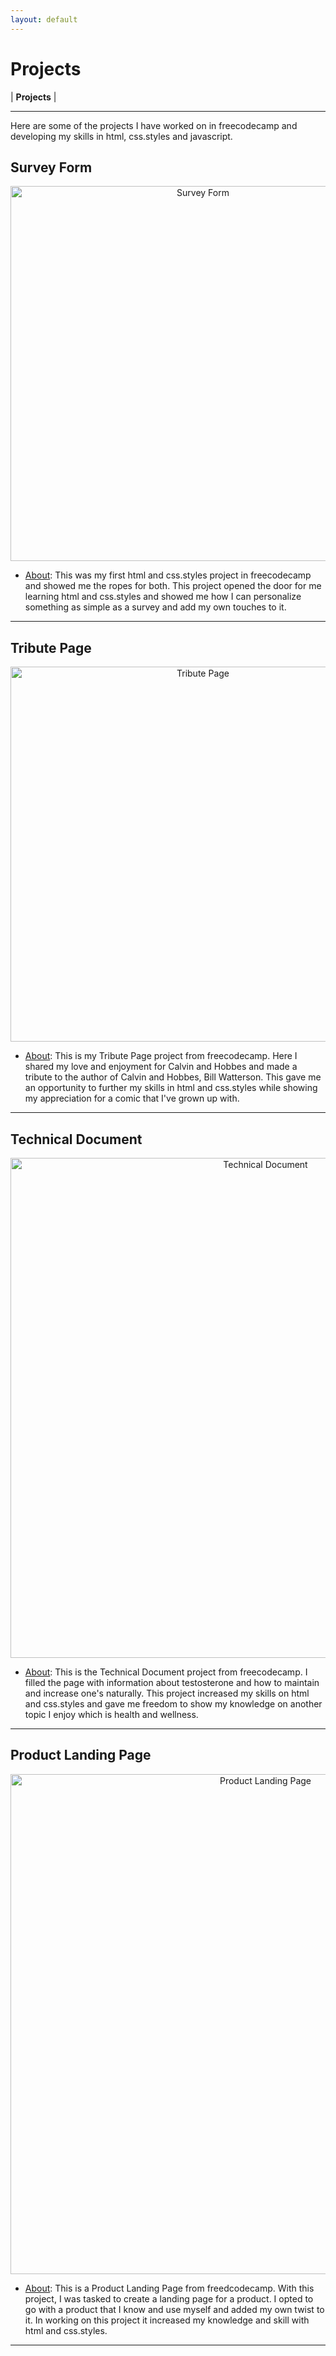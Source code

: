 ```yaml
---
layout: default
---
```

# Projects
 | <b>Projects</b> | 
* * *

Here are some of the projects I have worked on in freecodecamp and developing my skills in html, css.styles and javascript.

## Survey Form
<p align="center">
    <img
        alt="Survey Form"
        href="https://www.freecodecamp.org/learn/2022/responsive-web-design/build-a-survey-form-project/build-a-survey-form"
        src="url(https://cdn.pixabay.com/photo/2016/11/05/08/22/matrix-1799659_960_720.jpg)"
        width="600"
    />
</p>

* <u>About</u>: This was my first html and css.styles project in freecodecamp and showed me the ropes for both. This project opened the door for me learning html and css.styles and showed me how I can personalize something as simple as a survey and add my own touches to it.

* * *

## Tribute Page
<p align="center">
    <img
        alt="Tribute Page"
        href="https://www.freecodecamp.org/learn/2022/responsive-web-design/build-a-tribute-page-project/build-a-tribute-page"
        src="https://livingenneagram.com/wp-content/uploads/2019/07/ch5.jpeg"
        width="600"
    />
</p>

* <u>About</u>: This is my Tribute Page project from freecodecamp. Here I shared my love and enjoyment for Calvin and Hobbes and made a tribute to the author of Calvin and Hobbes, Bill Watterson. This gave me an opportunity to further my skills in html and css.styles while showing my appreciation for a comic that I've grown up with.

* * *

## Technical Document
<p align="center">
    <a href="https://www.freecodecamp.org/learn/2022/responsive-web-design/build-a-technical-documentation-page-project/build-a-technical-documentation-page">
        <img
            alt="Technical Document"
            src="https://content.artofmanliness.com/uploads/2013/01/Testosterone-21.jpg"
            width="800"
        />
    </a>
</p>

* <u>About</u>: This is the Technical Document project from freecodecamp. I filled the page with information about testosterone and how to maintain and increase one's naturally. This project increased my skills on html and css.styles and gave me freedom to show my knowledge on another topic I enjoy which is health and wellness.

* * *

## Product Landing Page

<p align="center">
    <img
    href="https://www.freecodecamp.org/learn/2022/responsive-web-design/build-a-product-landing-page-project/build-a-product-landing-page"
        alt="Product Landing Page"
        src="https://www.advantagearms.com/mm5/graphics/00000001/AdvantageArms-Logo_193x83.jpg"
        width="800"
    />
</p>

* <u>About</u>: This is a Product Landing Page from freedcodecamp. With this project, I was tasked to create a landing page for a product. I opted to go with a product that I know and use myself and added my own twist to it. In working on this project it increased my knowledge and skill with html and css.styles.

* * *